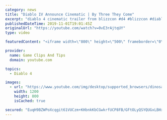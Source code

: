 ```yaml
---
category: news
title: "Diablo IV Announce Cinematic | By Three They Come"
excerpt: "diablo 4 cinematic trailer from blizzcon #d4 #blizzcon #diablo."
publishedDateTime: 2019-11-01T19:01:45Z
originalUrl: "https://youtube.com/watch?v=0vE3rAjtqUY"
type: video

featuredContent: "<iframe width=\"800\" height=\"500\" frameborder=\"0\" src=\"https://www.youtube.com/embed/0vE3rAjtqUY\" allow=\"accelerometer; autoplay; encrypted-media; gyroscope; picture-in-picture\" allowfullscreen></iframe>"

provider:
  name: Game Clips And Tips
  domain: youtube.com

topics:
  - Diablo 4

images:
  - url: "https://www.youtube.com/img/desktop/supported_browsers/dinosaur.png"
    width: 1200
    height: 800
    isCached: true

secured: "EuqH9BZWPoXcqgit61VUCzm+KHbnkKbCGwkrfUCP8FB/GFtOLyQSYQUGxLBHxN3SaDzFRmxvRy1uK1+ZmNatsQWRzif1pjurkA2vn0oTKO0sG/kSCIJ9VJ4UGjH/W1Qfdn6oW6rd+TOWN1gLkmb3xY402uJDbBeKQxCmHCvYz3xi72brHb7CSY1NrxAyNoANj69gRthHwQwWoKp8QB3ZtxNkN6qdxcDT/eEBtN5uOuSI4aPYp+5iBpR4aKttdIptcGDY+kJg1pDZUOwBgE78pCRPWC74cBCXOv2OpWu0vPJG7tphUUZA4iszRa7E+9rZzEUR8Mwlt8oBVX/a3tHKIlAoPcoQIOa3mBdrrPhH2WK16S8hCI0svBiKmPrC3LnO/i0NQyyhU2o+JOxWXzwyNA==;tAe1OsBmY7AUzQXAD0DY2w=="
---
```


